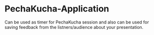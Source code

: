 # PechaKucha-Application
Can be used as timer for PechaKucha session and also can be used for saving feedback from the listners/audience about your presentation.
